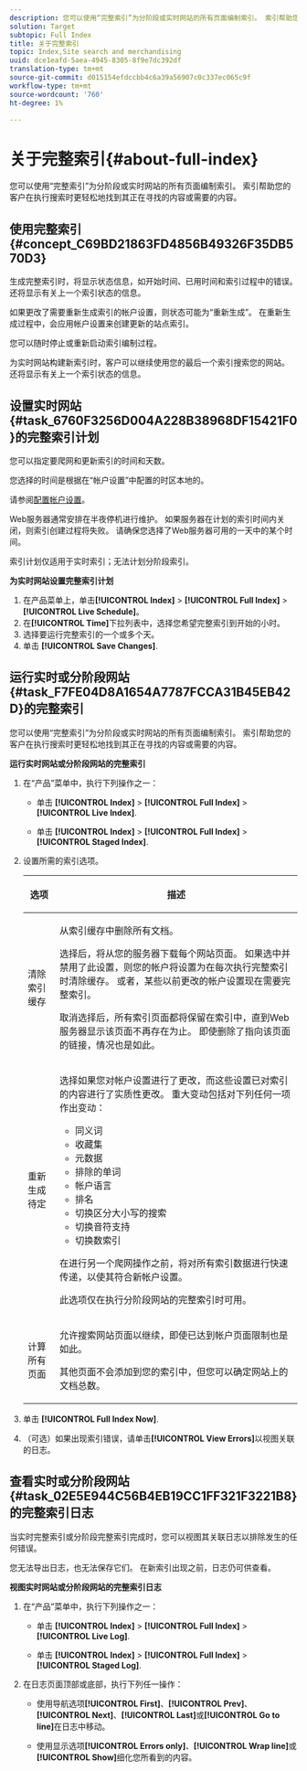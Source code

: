 ```yaml
---
description: 您可以使用“完整索引”为分阶段或实时网站的所有页面编制索引。 索引帮助您的客户在执行搜索时更轻松地找到其正在寻找的内容或需要的内容。
solution: Target
subtopic: Full Index
title: 关于完整索引
topic: Index,Site search and merchandising
uuid: dce1eafd-5aea-4945-8305-8f9e7dc392df
translation-type: tm+mt
source-git-commit: d015154efdccbb4c6a39a56907c0c337ec065c9f
workflow-type: tm+mt
source-wordcount: '760'
ht-degree: 1%

---
```



# 关于完整索引{#about-full-index}

您可以使用“完整索引”为分阶段或实时网站的所有页面编制索引。 索引帮助您的客户在执行搜索时更轻松地找到其正在寻找的内容或需要的内容。

## 使用完整索引{#concept_C69BD21863FD4856B49326F35DB570D3}

生成完整索引时，将显示状态信息，如开始时间、已用时间和索引过程中的错误。 还将显示有关上一个索引状态的信息。

如果更改了需要重新生成索引的帐户设置，则状态可能为“重新生成”。 在重新生成过程中，会应用帐户设置来创建更新的站点索引。

您可以随时停止或重新启动索引编制过程。

为实时网站构建新索引时，客户可以继续使用您的最后一个索引搜索您的网站。 还将显示有关上一个索引状态的信息。

## 设置实时网站{#task_6760F3256D004A228B38968DF15421F0}的完整索引计划

您可以指定要爬网和更新索引的时间和天数。

您选择的时间是根据在“帐户设置”中配置的时区本地的。

请参阅[配置帐户设置](../c-about-settings-menu/c-about-account-options-menu.md#task_80A38D0C8E4F453395BD67B81E4B45D9)。

Web服务器通常安排在半夜停机进行维护。 如果服务器在计划的索引时间内关闭，则索引创建过程将失败。 请确保您选择了Web服务器可用的一天中的某个时间。

索引计划仅适用于实时索引；无法计划分阶段索引。

**为实时网站设置完整索引计划**

1. 在产品菜单上，单击&#x200B;**[!UICONTROL Index]** > **[!UICONTROL Full Index]** > **[!UICONTROL Live Schedule]**。
1. 在&#x200B;**[!UICONTROL Time]**&#x200B;下拉列表中，选择您希望完整索引到开始的小时。
1. 选择要运行完整索引的一个或多个天。
1. 单击 **[!UICONTROL Save Changes]**.

## 运行实时或分阶段网站{#task_F7FE04D8A1654A7787FCCA31B45EB42D}的完整索引

您可以使用“完整索引”为分阶段或实时网站的所有页面编制索引。 索引帮助您的客户在执行搜索时更轻松地找到其正在寻找的内容或需要的内容。

**运行实时网站或分阶段网站的完整索引**

1. 在“产品”菜单中，执行下列操作之一：

   * 单击 **[!UICONTROL Index]** > **[!UICONTROL Full Index]** > **[!UICONTROL Live Index]**.

   * 单击 **[!UICONTROL Index]** > **[!UICONTROL Full Index]** > **[!UICONTROL Staged Index]**.

1. 设置所需的索引选项。

   <table> 
    <thead> 
    <tr> 
    <th colname="col1" class="entry"> <p>选项 </p> </th> 
    <th colname="col2" class="entry"> <p>描述 </p> </th> 
    </tr> 
    </thead>
    <tbody> 
    <tr> 
    <td colname="col1"> <p>清除索引缓存 </p> </td> 
    <td colname="col2"> <p>从索引缓存中删除所有文档。 </p> <p>选择后，将从您的服务器下载每个网站页面。 如果选中并禁用了此设置，则您的帐户将设置为在每次执行完整索引时清除缓存。 或者，某些以前更改的帐户设置现在需要完整索引。 </p> <p>取消选择后，所有索引页面都将保留在索引中，直到Web服务器显示该页面不再存在为止。 即使删除了指向该页面的链接，情况也是如此。 </p> </td> 
    </tr> 
    <tr> 
    <td colname="col1"> <p>重新生成待定 </p> </td> 
    <td colname="col2"> <p>选择如果您对帐户设置进行了更改，而这些设置已对索引的内容进行了实质性更改。 重大变动包括对下列任何一项作出变动： 
    <ul id="ul_4EB8FF692FEB47BBB9A64D61299380D1"> 
    <li id="li_7CF8D286512F4210BEA3DB9F0EFA097A">同义词 </li> 
    <li id="li_8178ABC342BB4365B3927E20433756E3">收藏集 </li> 
    <li id="li_57C8BD06BFA64AFAA2C9EF2CC59520EF">元数据 </li> 
    <li id="li_C4B6A7DA023B4A43991D03EC592170C9">排除的单词 </li> 
    <li id="li_9E0AD4B6DDC24A5A8FB5C2C1CCD5348A">帐户语言 </li> 
    <li id="li_338F107547DF48AAA0EF90F4AD8664A5">排名 </li> 
    <li id="li_7F49B86D94974E79AAD381A64A1400F2">切换区分大小写的搜索 </li> 
    <li id="li_E8FE6EE240A840AC826ADF4294AAC6F6">切换音符支持 </li> 
    <li id="li_51763D482DCB4ED0972966F492B8C0F2">切换数索引 </li> 
    </ul> </p> <p>在进行另一个爬网操作之前，将对所有索引数据进行快速传递，以使其符合新帐户设置。 </p> <p>此选项仅在执行分阶段网站的完整索引时可用。 </p> </td> 
    </tr> 
    <tr> 
    <td colname="col1"> <p>计算所有页面 </p> </td> 
    <td colname="col2"> <p>允许搜索网站页面以继续，即使已达到帐户页面限制也是如此。 </p> <p>其他页面不会添加到您的索引中，但您可以确定网站上的文档总数。 </p> </td> 
    </tr> 
    </tbody> 
    </table>

1. 单击 **[!UICONTROL Full Index Now]**.
1. （可选）如果出现索引错误，请单击&#x200B;**[!UICONTROL View Errors]**&#x200B;以视图关联的日志。

## 查看实时或分阶段网站{#task_02E5E944C56B4EB19CC1FF321F3221B8}的完整索引日志

当实时完整索引或分阶段完整索引完成时，您可以视图其关联日志以排除发生的任何错误。

您无法导出日志，也无法保存它们。 在新索引出现之前，日志仍可供查看。

**视图实时网站或分阶段网站的完整索引日志**

1. 在“产品”菜单中，执行下列操作之一：

   * 单击 **[!UICONTROL Index]** > **[!UICONTROL Full Index]** > **[!UICONTROL Live Log]**.

   * 单击 **[!UICONTROL Index]** > **[!UICONTROL Full Index]** > **[!UICONTROL Staged Log]**.

1. 在日志页面顶部或底部，执行下列任一操作：

   * 使用导航选项&#x200B;**[!UICONTROL First]**、**[!UICONTROL Prev]**、**[!UICONTROL Next]**、**[!UICONTROL Last]**&#x200B;或&#x200B;**[!UICONTROL Go to line]**&#x200B;在日志中移动。

   * 使用显示选项&#x200B;**[!UICONTROL Errors only]**、**[!UICONTROL Wrap line]**&#x200B;或&#x200B;**[!UICONTROL Show]**&#x200B;细化您所看到的内容。

